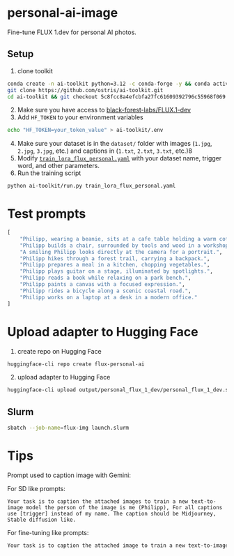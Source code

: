 # personal-ai-image

Fine-tune FLUX 1.dev for personal AI photos. 

## Setup

1. clone toolkit
```bash
conda create -n ai-toolkit python=3.12 -c conda-forge -y && conda activate ai-toolkit
git clone https://github.com/ostris/ai-toolkit.git
cd ai-toolkit && git checkout 5c8fcc8a4efcbfa27fc61609392796c55968f069 && git submodule update --init --recursive && pip install torch && pip install -r requirements.txt
```

2. Make sure you have access to [black-forest-labs/FLUX.1-dev](https://huggingface.co/black-forest-labs/FLUX.1-dev) 
3. Add `HF_TOKEN` to your environment variables 
```bash
echo "HF_TOKEN=your_token_value" > ai-toolkit/.env
```
4. Make sure your dataset is in the `dataset/` folder with images (`1.jpg`, `2.jpg`, `3.jpg`, etc.) and captions in (`1.txt`, `2.txt`, `3.txt`, etc.)8
5. Modify [`train_lora_flux_personal.yaml`](train_lora_flux_personal.yaml) with your dataset name, trigger word, and other parameters.
6. Run the training script
```bash
python ai-toolkit/run.py train_lora_flux_personal.yaml
```

# Test prompts 

```python
[
    "Philipp, wearing a beanie, sits at a cafe table holding a warm coffee cup.",
    "Philipp builds a chair, surrounded by tools and wood in a workshop.",
    "A smiling Philipp looks directly at the camera for a portrait.",
    "Philipp hikes through a forest trail, carrying a backpack.",
    "Philipp prepares a meal in a kitchen, chopping vegetables.",
    "Philipp plays guitar on a stage, illuminated by spotlights.",
    "Philipp reads a book while relaxing on a park bench.",
    "Philipp paints a canvas with a focused expression.",
    "Philipp rides a bicycle along a scenic coastal road.",
    "Philipp works on a laptop at a desk in a modern office."
]
```

# Upload adapter to Hugging Face

1. create repo on Hugging Face

```bash
huggingface-cli repo create flux-personal-ai
```


2. upload adapter to Hugging Face

```bash
huggingface-cli upload output/personal_flux_1_dev/personal_flux_1_dev.safetensors --repo-id philschmid/flux-personal-ai
```

## Slurm

```bash
sbatch --job-name=flux-img launch.slurm 
```


# Tips

Prompt used to caption image with Gemini:

For SD like prompts:
````
Your task is to caption the attached images to train a new text-to-image model the person of the image is me (Philipp), For all captions use [trigger] instead of my name. The caption should be Midjourney, Stable diffusion like.
````
For fine-tuning like prompts:
```bash
Your task is to caption the attached image to train a new text-to-image model. The person in the image is me (Philipp); for all captions, use [trigger] instead of my name. Caption this image in detail, single sentence. Describe what you see.
```